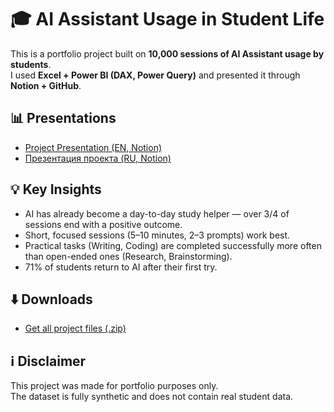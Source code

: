 # 🎓 AI Assistant Usage in Student Life

This is a portfolio project built on **10,000 sessions of AI Assistant usage by students**.  
I used **Excel + Power BI (DAX, Power Query)** and presented it through **Notion + GitHub**.  

## 📊 Presentations
- [Project Presentation (EN, Notion)](https://www.notion.so/Project-presentation-AI-Assistant-Usage-in-Student-Life-255d7eeb69fb8021a7afdb42b6114b79)  
- [Презентация проекта (RU, Notion)](https://www.notion.so/AI-Assistant-Usage-in-Student-Life-24dd7eeb69fb806eb281c0f4f41ac5a7)  

## 💡 Key Insights  
- AI has already become a day-to-day study helper — over 3/4 of sessions end with a positive outcome.  
- Short, focused sessions (5–10 minutes, 2–3 prompts) work best.  
- Practical tasks (Writing, Coding) are completed successfully more often than open-ended ones (Research, Brainstorming).  
- 71% of students return to AI after their first try.  

## ⬇️ Downloads
- [Get all project files (.zip)](https://github.com/KatyaSuvalova/ai-assistant-student-life/releases/download/v1.0.0/ai_assistant_usage_student_life.zip)  

## ℹ️ Disclaimer
This project was made for portfolio purposes only.  
The dataset is fully synthetic and does not contain real student data.
